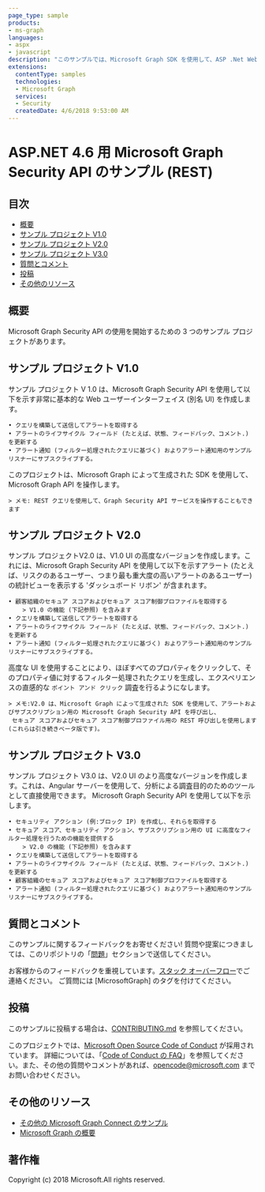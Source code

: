 ```yaml
---
page_type: sample
products:
- ms-graph
languages:
- aspx
- javascript
description: "このサンプルでは、Microsoft Graph SDK を使用して、ASP .Net Web アプリを Security API に接続する方法を示しています。"
extensions:
  contentType: samples
  technologies:
  - Microsoft Graph 
  services:
  - Security
  createdDate: 4/6/2018 9:53:00 AM
---
```

# ASP.NET 4.6 用 Microsoft Graph Security API のサンプル (REST)

## 目次

* [概要](#introduction)
* [サンプル プロジェクト V1.0](#sample-project-v1.0)
* [サンプル プロジェクト V2.0](#sample-project-v2.0)
* [サンプル プロジェクト V3.0](#sample-project-v3.0)
* [質問とコメント](#questions-and-comments)
* [投稿](#contributing)
* [その他のリソース](#additional-resources)

## 概要

Microsoft Graph Security API の使用を開始するための 3 つのサンプル プロジェクトがあります。

## サンプル プロジェクト V1.0

サンプル プロジェクト V 1.0 は、Microsoft Graph Security API を使用して以下を示す非常に基本的な Web ユーザーインターフェイス (別名 UI) を作成します。

	• クエリを構築して送信してアラートを取得する
	• アラートのライフサイクル フィールド (たとえば、状態、フィードバック、コメント.) を更新する
	• アラート通知 (フィルター処理されたクエリに基づく) およりアラート通知用のサンプル リスナーにサブスクライブする。
このプロジェクトは、Microsoft Graph によって生成された SDK を使用して、Microsoft Graph API を操作します。
	  
	> メモ: REST クエリを使用して、Graph Security API サービスを操作することもできます

## サンプル プロジェクト V2.0

サンプル プロジェクトV2.0 は、V1.0 UI の高度なバージョンを作成します。これには、Microsoft Graph Security API を使用して以下を示すアラート (たとえば、リスクのあるユーザー、つまり最も重大度の高いアラートのあるユーザー) の統計ビューを表示する 'ダッシュボード リボン' が含まれます。

	• 顧客組織のセキュア スコアおよびセキュア スコア制御プロファイルを取得する
	    > V1.0 の機能 (下記参照) を含みます
	• クエリを構築して送信してアラートを取得する
	• アラートのライフサイクル フィールド (たとえば、状態、フィードバック、コメント.) を更新する
	• アラート通知 (フィルター処理されたクエリに基づく) およりアラート通知用のサンプル リスナーにサブスクライブする。

高度な UI を使用することにより、ほぼすべてのプロパティをクリックして、そのプロパティ値に対するフィルター処理されたクエリを生成し、エクスペリエンスの直感的な `ポイント アンド クリック` 調査を行るようになします。

	> メモ:V2.0 は、Microsoft Graph によって生成された SDK を使用して、アラートおよびサブスクリプション用の Microsoft Graph Security API を呼び出し、
	 セキュア スコアおよびセキュア スコア制御プロファイル用の REST 呼び出しを使用します (これらは引き続きベータ版です)。


## サンプル プロジェクト V3.0

サンプル プロジェクト V3.0 は、V2.0 UI のより高度なバージョンを作成します。これは、Angular サーバーを使用して、分析による調査目的のためのツールとして直接使用できます。 Microsoft Graph Security API を使用して以下を示します。

	• セキュリティ アクション (例:ブロック IP) を作成し、それらを取得する 
	• セキュア スコア、セキュリティ アクション、サブスクリプション用の UI に高度なフィルター処理を行うための機能を提供する
	    > V2.0 の機能 (下記参照) を含みます
	• クエリを構築して送信してアラートを取得する
	• アラートのライフサイクル フィールド (たとえば、状態、フィードバック、コメント.) を更新する
	• 顧客組織のセキュア スコアおよびセキュア スコア制御プロファイルを取得する
	• アラート通知 (フィルター処理されたクエリに基づく) およりアラート通知用のサンプル リスナーにサブスクライブする。


## 質問とコメント

このサンプルに関するフィードバックをお寄せください!
質問や提案につきましては、このリポジトリの「[問題](https://github.com/microsoftgraph/aspnet-connect-rest-sample/issues)」セクションで送信してください。

お客様からのフィードバックを重視しています。[スタック オーバーフロー](https://stackoverflow.com/questions/tagged/microsoftgraph)でご連絡ください。
ご質問には [MicrosoftGraph] のタグを付けてください。

## 投稿 ##

このサンプルに投稿する場合は、[CONTRIBUTING.md](CONTRIBUTING.md) を参照してください。

このプロジェクトでは、[Microsoft Open Source Code of Conduct](https://opensource.microsoft.com/codeofconduct/) が採用されています。
詳細については、「[Code of Conduct の FAQ](https://opensource.microsoft.com/codeofconduct/faq/)」を参照してください。また、その他の質問やコメントがあれば、[opencode@microsoft.com](mailto:opencode@microsoft.com) までお問い合わせください。

## その他のリソース

- [その他の Microsoft Graph Connect のサンプル](https://github.com/MicrosoftGraph?utf8=%E2%9C%93&query=-Connect)
- [Microsoft Graph の概要](https://graph.microsoft.io)

## 著作権
Copyright (c) 2018 Microsoft.All rights reserved.



